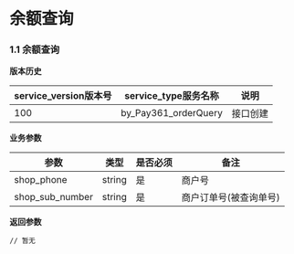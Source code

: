 # 余额查询


### 1.1 余额查询


**版本历史**

|service_version版本号|service_type服务名称|说明|
|----|---|---|
|100|by_Pay361_orderQuery|接口创建|

**业务参数**

|参数 |类型|是否必须|备注|
| ---------------- | ------------------------ | ------------------------ | ------------------------ |
|shop_phone|string|是|商户号|
|shop_sub_number|string|是|商户订单号(被查询单号)|


**返回参数** 
```
// 暂无
```

